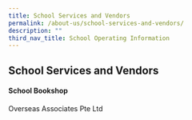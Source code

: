 ```yaml
---
title: School Services and Vendors
permalink: /about-us/school-services-and-vendors/
description: ""
third_nav_title: School Operating Information
---
```

## **School Services and Vendors**

#### **School Bookshop**
Overseas Associates Pte Ltd